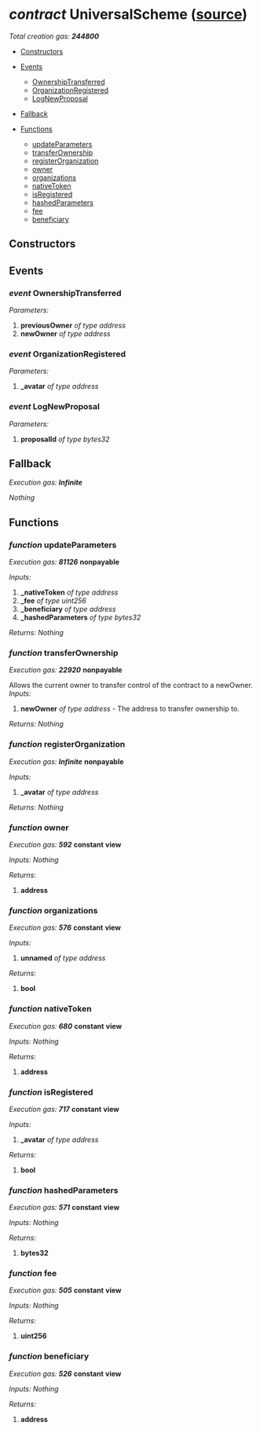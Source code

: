 # *contract* UniversalScheme ([source](https://github.com/daostack/daostack/tree/master/./contracts/universalSchemes/UniversalScheme.sol))
*Total creation gas: **244800***


- [Constructors](#constructors)

- [Events](#events)
    - [OwnershipTransferred](#event-ownershiptransferred)
    - [OrganizationRegistered](#event-organizationregistered)
    - [LogNewProposal](#event-lognewproposal)
- [Fallback](#fallback)
- [Functions](#functions)
    - [updateParameters](#function-updateparameters)
    - [transferOwnership](#function-transferownership)
    - [registerOrganization](#function-registerorganization)
    - [owner](#function-owner)
    - [organizations](#function-organizations)
    - [nativeToken](#function-nativetoken)
    - [isRegistered](#function-isregistered)
    - [hashedParameters](#function-hashedparameters)
    - [fee](#function-fee)
    - [beneficiary](#function-beneficiary)
## Constructors

## Events
### *event* OwnershipTransferred
*Parameters:*
1. **previousOwner** *of type address*
2. **newOwner** *of type address*

### *event* OrganizationRegistered
*Parameters:*
1. **_avatar** *of type address*

### *event* LogNewProposal
*Parameters:*
1. **proposalId** *of type bytes32*

## Fallback
*Execution gas: **Infinite***

*Nothing*
## Functions
### *function* updateParameters
*Execution gas: **81126***
**nonpayable**

*Inputs:*
1. **_nativeToken** *of type address*
2. **_fee** *of type uint256*
3. **_beneficiary** *of type address*
4. **_hashedParameters** *of type bytes32*

*Returns:*
*Nothing*

### *function* transferOwnership
*Execution gas: **22920***
**nonpayable**

Allows the current owner to transfer control of the contract to a newOwner.
*Inputs:*
1. **newOwner** *of type address* - The address to transfer ownership to.

*Returns:*
*Nothing*

### *function* registerOrganization
*Execution gas: **Infinite***
**nonpayable**

*Inputs:*
1. **_avatar** *of type address*

*Returns:*
*Nothing*

### *function* owner
*Execution gas: **592***
**constant**
**view**

*Inputs:*
*Nothing*

*Returns:*
1. **address**

### *function* organizations
*Execution gas: **576***
**constant**
**view**

*Inputs:*
1. **unnamed** *of type address*

*Returns:*
1. **bool**

### *function* nativeToken
*Execution gas: **680***
**constant**
**view**

*Inputs:*
*Nothing*

*Returns:*
1. **address**

### *function* isRegistered
*Execution gas: **717***
**constant**
**view**

*Inputs:*
1. **_avatar** *of type address*

*Returns:*
1. **bool**

### *function* hashedParameters
*Execution gas: **571***
**constant**
**view**

*Inputs:*
*Nothing*

*Returns:*
1. **bytes32**

### *function* fee
*Execution gas: **505***
**constant**
**view**

*Inputs:*
*Nothing*

*Returns:*
1. **uint256**

### *function* beneficiary
*Execution gas: **526***
**constant**
**view**

*Inputs:*
*Nothing*

*Returns:*
1. **address**

